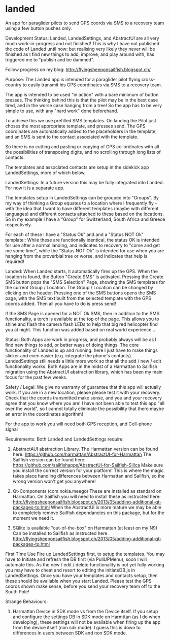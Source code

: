 landed
======

An app for paraglider pilots to send GPS coords via SMS to a recovery team using a few button pushes only.

Development Status:
Landed, LandedSettings, and AbstractUI are all very much work-in-progress and not finished! This is why I have not published the code of Landed until now: but realising very likely they never will be finished as I find new things to add, improve, and play around with, has triggered me to "publish and be dammed".

Follow progress on my blog: http://flyingsheeponsailfish.blogspot.ch/


Purpose:
The Landed app is intended for a paraglider pilot flying cross-country to easily transmit his GPS coordinates via SMS to a recovery team.

The app is intended to be used "in action" with a bare minimum of button presses. The thinking behind this is that the pilot may be in the best case tired, and in the worse case hanging from a tree! So the app has to be very simple to use, with any "hard work" done beforehand.

To achieve this we use prefilled SMS templates. On landing the Pilot just choses the most appropriate template, and presses send. The GPS coordinates are automatically added to the placeholders in the template, and an SMS is sent to the contact associated with the template.

So there is no cutting and pasting or copying of GPS co-ordinates with all the possibilities of transposing digits, and no scrolling through long lists of contacts.

The templates and associated contacts are setup in the sidekick app LandedSettings, more of which below.


LandedSettings:
In a future version this may be fully integrated into Landed. For now it is a separate app.

The templates setup in LandedSettings can be grouped into "Groups". By my way of thinking a Group equates to a location where I frequently fly - with the idea that I want to have different templates (maybe with different languages) and different contacts attached to these based on the locations. So in my example I have a "Group" for Switzerland, South Africa and Greece respectively.

For each of these I have a "Status Ok" and and a "Status NOT Ok" template:: While these are functionally identical, the status OK is intended for use after a normal landing, and indicates to recovery to "come and get me some time", while the "Status NOT Ok" is intended for use when you are hanging from the proverbial tree or worse, and indicates that help is required!

Landed:
When Landed starts, it automatically fires up the GPS. When the location is found, the Button "Create SMS" is activated.
Pressing the Create SMS button pops the "SMS Selection" Page, showing the SMS templates for the current Group / Location. The Group / Location can be changed by clicking on the header.
Pressing one of the SMS buttons opens the SMS page, with the SMS text built from the selected template with the GPS coords added. Then all you have to do is press send!

If the SMS Page is opened for a NOT Ok SMS, then in addition to the SMS functionality, a torch is available at the top of the page. This allows you to shine and flash the camera flash LEDs to help that big red helicopter find you at night. This function was added based on real world experience …

Status:
Both Apps are work in progress, and probably always will be as I find new things to add, or better ways of doing things.
The core functionality of Landed is up and running: here I just have to make things slicker and even easier (e.g. integrate the phone's contacts).
LandedSettings still needs a little more work so that all the add / new / edit functionality works.
Both Apps are in the midst of a Harmattan to Sailfish migration using the AbstractUI abstraction library, which has been my main focus for the past few weeks.


Safety / Legal:
We give no warranty of guarantee that this app will actually work. If you are in a new location, please please test it with your recovery. Check that the coords transmitted make sense, and you and your recovery agree that you know where you are! I have not been able to test this app "all over the world", so I cannot totally eliminate the possibility that there maybe an error in the coordinates algorithm!

For the app to work you will need both GPS reception, and Cell-phone signal

Requirements:
Both Landed and LandedSettings require:
1) AbstractAUI abstraction Library.
The Harmattan version can be found here: https://github.com/harmattan/AbstractUI-for-Harmattan
The Sailfish version can be found here: https://github.com/sailfishapps/AbstractUI-for-Sailfish-Silica
Make sure you install the correct version for your platform! This is where the magic takes place handling differences between Harmattan and Sailfish, so the wrong version won't get you anywhere!

2) Qt-Components (com.nokia.meego)
These are installed as standard on Harmattan.
On Sailfish you will need to install these as instructed here: http://flyingsheeponsailfish.blogspot.ch/2013/05/adding-additional-qt-packages-to.html
When the AbstractUI is more mature we may be able to completely remove Sailfish dependancies on this package, but for the moment we need it.

3) SQlite
Is available "out-of-the-box" on Harmattan (at least on my N9)
Can be installed to Sailfish as instructed here. http://flyingsheeponsailfish.blogspot.ch/2013/05/adding-additional-qt-packages-to.html

First Time Use
Fire up LandedSettings first, to setup the templates.
You may have to Initiate and refresh the DB first (via PullUPMenu), soon I will automate this.
As the new / edit / delete functionality is not yet fully working you may have to cheat and resort to editing the initiateDB.js in LandedSettings.
Once you have your templates and contacts setup, then these should be available when you start Landed.
Please test the GPS coords shown make sense, before you send your recovery team off to the South Pole!


Strange Behaviours:
1) Harmattan Device in SDK mode vs from the Device itself.
If you setup and configure the settings DB in SDK mode on Harmttan (as I do when developing), these settings will not be available when firing up the app from the device itself (non sdk mode). I guess this is down to differences in users between SDK and non SDK mode.


